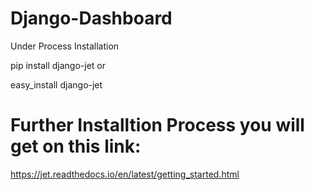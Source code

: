 # Django-Dashboard

Under Process
Installation

pip install django-jet
or

easy_install django-jet

####

# Further Installtion Process you will get on this link:

https://jet.readthedocs.io/en/latest/getting_started.html
